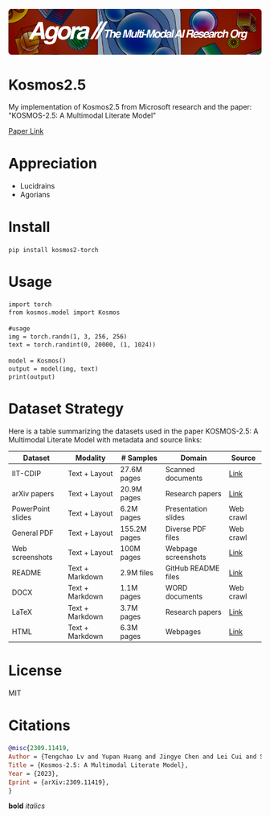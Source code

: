 [![Multi-Modality](agorabanner.png)](https://discord.gg/qUtxnK2NMf)

# Kosmos2.5
My implementation of Kosmos2.5 from Microsoft research and the paper: "KOSMOS-2.5: A Multimodal Literate Model"

[Paper Link](https://arxiv.org/pdf/2309.11419.pdf)

# Appreciation
* Lucidrains
* Agorians



# Install
`pip install kosmos2-torch`


# Usage
```
import torch
from kosmos.model import Kosmos

#usage
img = torch.randn(1, 3, 256, 256)
text = torch.randint(0, 20000, (1, 1024))

model = Kosmos()
output = model(img, text)
print(output)
```


# Dataset Strategy
Here is a table summarizing the datasets used in the paper KOSMOS-2.5: A Multimodal Literate Model with metadata and source links:

| Dataset | Modality | # Samples | Domain | Source | 
|-|-|-|-|-|  
| IIT-CDIP | Text + Layout | 27.6M pages | Scanned documents | [Link](https://ir.nist.gov/cdip/)|
| arXiv papers | Text + Layout | 20.9M pages | Research papers | [Link](https://arxiv.org/) |  
| PowerPoint slides | Text + Layout | 6.2M pages | Presentation slides | Web crawl |
| General PDF | Text + Layout | 155.2M pages | Diverse PDF files | Web crawl |
| Web screenshots | Text + Layout | 100M pages | Webpage screenshots | [Link](https://www.tensorflow.org/datasets/catalog/c4) |
| README | Text + Markdown | 2.9M files | GitHub README files | [Link](https://github.com/) |  
| DOCX | Text + Markdown | 1.1M pages | WORD documents | Web crawl |
| LaTeX | Text + Markdown | 3.7M pages | Research papers | [Link](https://arxiv.org/) |
| HTML | Text + Markdown | 6.3M pages | Webpages | [Link](https://www.tensorflow.org/datasets/catalog/c4) |



# License
MIT

# Citations
```bibtex
@misc{2309.11419,
Author = {Tengchao Lv and Yupan Huang and Jingye Chen and Lei Cui and Shuming Ma and Yaoyao Chang and Shaohan Huang and Wenhui Wang and Li Dong and Weiyao Luo and Shaoxiang Wu and Guoxin Wang and Cha Zhang and Furu Wei},
Title = {Kosmos-2.5: A Multimodal Literate Model},
Year = {2023},
Eprint = {arXiv:2309.11419},
}
```

**bold**
*italics*
